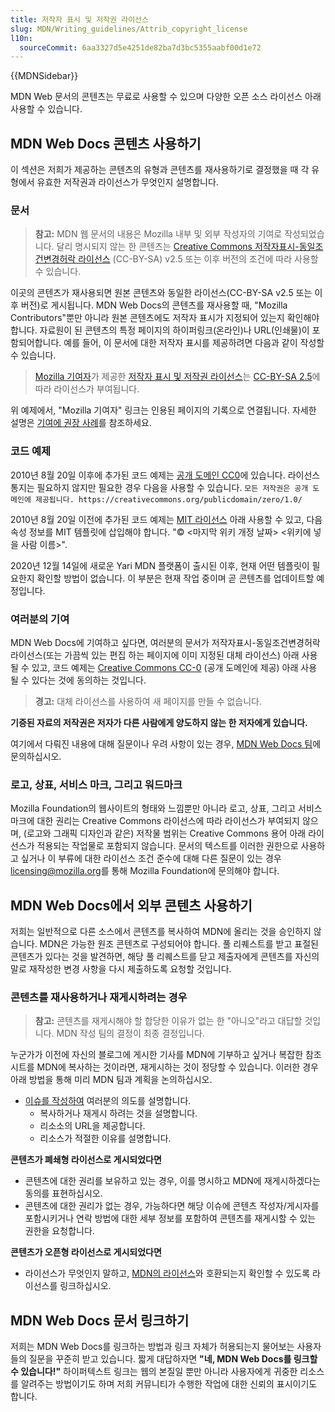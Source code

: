 ```yaml
---
title: 저작자 표시 및 저작권 라이선스
slug: MDN/Writing_guidelines/Attrib_copyright_license
l10n:
  sourceCommit: 6aa3327d5e4251de82ba7d3bc5355aabf00d1e72
---
```


{{MDNSidebar}}

MDN Web 문서의 콘텐츠는 무료로 사용할 수 있으며 다양한 오픈 소스 라이선스 아래 사용할 수 있습니다.

## MDN Web Docs 콘텐츠 사용하기

이 섹션은 저희가 제공하는 콘텐츠의 유형과 콘텐츠를 재사용하기로 결정했을 때 각 유형에서 유효한 저작권과 라이선스가 무엇인지 설명합니다.

### 문서

> **참고:** MDN 웹 문서의 내용은 Mozilla 내부 및 외부 작성자의 기여로 작성되었습니다. 달리 명시되지 않는 한 콘텐츠는 [Creative Commons 저작자표시-동일조건변경허락 라이선스](https://creativecommons.org/licenses/by-sa/2.5/) (CC-BY-SA) v2.5 또는 이후 버전의 조건에 따라 사용할 수 있습니다.

이곳의 콘텐츠가 재사용되면 원본 콘텐츠와 동일한 라이선스(CC-BY-SA v2.5 또는 이후 버전)로 게시됩니다. MDN Web Docs의 콘텐츠를 재사용할 때, "Mozilla Contributors"뿐만 아니라 원본 콘텐츠에도 저작자 표시가 지정되어 있는지 확인해야 합니다. 자료원이 된 콘텐츠의 특정 페이지의 하이퍼링크(온라인)나 URL(인쇄물)이 포함되어합니다. 예를 들어, 이 문서에 대한 저작자 표시를 제공하려면 다음과 같이 작성할 수 있습니다.

> [Mozilla 기여자](/ko/docs/MDN/Community/Roles_teams#contributor)가 제공한 [저작자 표시 및 저작권 라이선스](/ko/docs/MDN/Writing_guidelines/Attrib_copyright_license)는 [CC-BY-SA 2.5](https://creativecommons.org/licenses/by-sa/2.5/)에 따라 라이선스가 부여됩니다.

위 예제에서, "Mozilla 기여자" 링크는 인용된 페이지의 기록으로 연결됩니다. 자세한 설명은 [기여에 권장 사례](https://wiki.creativecommons.org/wiki/Recommended_practices_for_attribution)를 참조하세요.

### 코드 예제

2010년 8월 20일 이후에 추가된 코드 예제는 [공개 도메인 CC0](https://creativecommons.org/publicdomain/zero/1.0/)에 있습니다. 라이선스 통지는 필요하지 않지만 필요한 경우 다음을 사용할 수 있습니다. `모든 저작권은 공개 도메인에 제공됩니다. https://creativecommons.org/publicdomain/zero/1.0/`

2010년 8월 20일 이전에 추가된 코드 예제는 [MIT 라이선스](https://opensource.org/license/mit/) 아래 사용할 수 있고, 다음 속성 정보를 MIT 템플릿에 삽입해야 합니다. "© \<마지막 위키 개정 날짜> \<위키에 넣을 사람 이름>".

2020년 12월 14일에 새로운 Yari MDN 플랫폼이 출시된 이후, 현재 어떤 템플릿이 필요한지 확인할 방법이 없습니다. 이 부분은 현재 작업 중이며 곧 콘텐츠를 업데이트할 예정입니다.

### 여러분의 기여

MDN Web Docs에 기여하고 싶다면, 여러분의 문서가 저작자표시-동일조건변경허락 라이선스(또는 가끔씩 있는 편집 하는 페이지에 이미 지정된 대체 라이선스) 아래 사용될 수 있고, 코드 예제는 [Creative Commons CC-0](https://creativecommons.org/publicdomain/zero/1.0/) (공개 도메인에 제공) 아래 사용 될 수 있다는 것에 동의하는 것입니다.

> **경고:** 대체 라이선스를 사용하여 새 페이지를 만들 수 없습니다.

**기증된 자료의 저작권은 저자가 다른 사람에게 양도하지 않는 한 저자에게 있습니다.**

여기에서 다뤄진 내용에 대해 질문이나 우려 사항이 있는 경우, [MDN Web Docs 팀](<(/ko/docs/MDN/Community/Communication_channels)>)에 문의하십시오.

### 로고, 상표, 서비스 마크, 그리고 워드마크

Mozilla Foundation의 웹사이트의 형태와 느낌뿐만 아니라 로고, 상표, 그리고 서비스 마크에 대한 권리는 Creative Commons 라이선스에 따라 라이선스가 부여되지 않으며, (로고와 그래픽 디자인과 같은) 저작물 범위는 Creative Commons 용어 아래 라이선스가 적용되는 작업물로 포함되지 않습니다. 문서의 텍스트를 이러한 권한으로 사용하고 싶거나 이 부류에 대한 라이선스 조건 준수에 대해 다른 질문이 있는 경우 [licensing@mozilla.org](mailto:licensing@mozilla.org)를 통해 Mozilla Foundation에 문의해야 합니다.

## MDN Web Docs에서 외부 콘텐츠 사용하기

저희는 일반적으로 다른 소스에서 콘텐츠를 복사하여 MDN에 올리는 것을 승인하지 않습니다.
MDN은 가능한 원조 콘텐츠로 구성되어야 합니다.
풀 리퀘스트를 받고 표절된 콘텐츠가 있다는 것을 발견하면, 해당 풀 리퀘스트를 닫고 제출자에게 콘텐츠를 자신의 말로 재작성한 변경 사항을 다시 제출하도록 요청할 것입니다.

### 콘텐츠를 재사용하거나 재게시하려는 경우

> **참고:** 콘텐츠를 재게시해야 할 합당한 이유가 없는 한 "아니오"라고 대답할 것입니다.
> MDN 작성 팀의 결정이 최종 결정입니다.

누군가가 이전에 자신의 블로그에 게시한 기사를 MDN에 기부하고 싶거나 복잡한 참조 시트를 MDN에 복사하는 것이라면, 재게시하는 것이 정당할 수 있습니다. 이러한 경우 아래 방법을 통해 미리 MDN 팀과 계획을 논의하십시오.

- [이슈를 작성하여](https://github.com/mdn/mdn/issues/new/choose) 여러분의 의도를 설명합니다.
  - 복사하거나 재게시 하려는 것을 설명합니다.
  - 리소소의 URL을 제공합니다.
  - 리소스가 적절한 이유를 설명합니다.

**콘텐츠가 폐쇄형 라이선스로 게시되었다면**

- 콘텐츠에 대한 권리를 보유하고 있는 경우, 이를 명시하고 MDN에 재게시하겠다는 동의를 표현하십시오.
- 콘텐츠에 대한 권리가 없는 경우, 가능하다면 해당 이슈에 콘텐츠 작성자/게시자를 포함시키거나 연락 방법에 대한 세부 정보를 포함하여 콘텐츠를 재게시할 수 있는 권한을 요청합니다.

**콘텐츠가 오픈형 라이선스로 게시되었다면**

- 라이선스가 무엇인지 말하고, [MDN의 라이선스](https://github.com/mdn/content/blob/main/LICENSE.md)와 호환되는지 확인할 수 있도록 라이선스를 링크하십시오.

## MDN Web Docs 문서 링크하기

저희는 MDN Web Docs를 링크하는 방법과 링크 자체가 허용되는지 물어보는 사용자들의 질문을 꾸준히 받고 있습니다. 짧게 대답하자면 **"네, MDN Web Docs를 링크할 수 있습니다!"** 하이퍼텍스트 링크는 웹의 본질일 뿐만 아니라 사용자에게 귀중한 리소스를 알려주는 방법이기도 하며 저희 커뮤니티가 수행한 작업에 대한 신뢰의 표시이기도 합니다.
